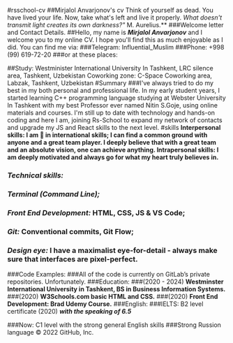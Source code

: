 #rsschool-cv
##Mirjalol Anvarjonov's cv
Think of yourself as dead. You have lived your life. Now, take what's left and live it properly. *What doesn't transmit light creates its own darkness?"* M. Aurelius.**
###Welcome letter and Contact Details.
##Hello, my name is ***Mirjalol Anvarjonov*** and I welcome you to my online CV. I hope you'll find this as much enjoyable as I did. You can find me via:
###Telegram: Influential_Muslim
###Phone: +998 (99) 619-72-20
###or at these places:

##Study: Westminister International University In Tashkent, LRC silence area, Tashkent, Uzbekistan
Coworking zone: C-Space Coworking area, Labzak, Tashkent, Uzbekistan
#Summary
###I've always tried to do my best in my both personal and professional life. In my early student years, I started learning C++ programming language studying at Webster University In Tashkent with my best Professor ever named Nitin S.Goje, using online materials and courses. I'm still up to date with technology and hands-on coding and here I am, joining Rs-School to expand my network of contacts and upgrade my JS and React skills to the next level.
#skills
**Interpersonal skills: I am :100: in international skills; I can find a common ground with anyone and a great team player. I deeply believe that with a great team and an absolute vision, one can achieve anything.
Intrapersonal skills: I am deeply motivated and always go for what my heart truly believes in.**

### ***Technical skills:***
### ***Terminal (Command Line);***
### ***Front End Development:*** HTML, CSS, JS & VS Code;
### ***Git:*** Conventional commits, Git Flow;
### ***Design eye:*** I have a maximalist eye-for-detail - always make sure that interfaces are pixel-perfect.
###Code Examples:
###All of the code is currently on GitLab’s private repositories. Unfortunately.
###Education:
###(2020 - 2024) **Westminster International University in Tashkent, BS in Business Information Systems.**
###(2020) **W3Schools.com basic HTML and CSS.**
###(2020) **Front End Development: Brad Udemy Course.**
###English:
###IELTS: B2 level certificate (2020) ***with the speaking of 6.5***

###Now: C1 level with the strong general English skills
###Strong Russion language
© 2022 GitHub, Inc.  
